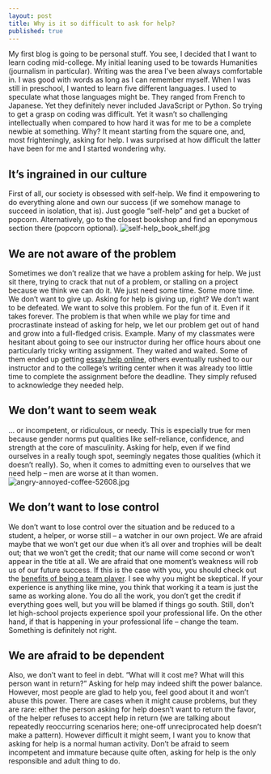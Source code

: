```yaml
---
layout: post
title: Why is it so difficult to ask for help?
published: true
---
```


My first blog is going to be personal stuff. You see, I decided that I want to learn coding mid-college. My initial leaning used to be towards Humanities (journalism in particular). Writing was the area I’ve been always comfortable in. I was good with words as long as I can remember myself. When I was still in preschool, I wanted to learn five different languages. I used to speculate what those languages might be. They ranged from French to Japanese. Yet they definitely never included JavaScript or Python.
So trying to get a grasp on coding was difficult. Yet it wasn’t so challenging intellectually when compared to how hard it was for me to be a complete newbie at something. Why? It meant starting from the square one, and, most frighteningly, asking for help. I was surprised at how difficult the latter have been for me and I started wondering why.
## It’s ingrained in our culture
First of all, our society is obsessed with self-help. We find it empowering to do everything alone and own our success (if we somehow manage to succeed in isolation, that is). Just google “self-help” and get a bucket of popcorn. Alternatively, go to the closest bookshop and find an eponymous section there (popcorn optional).
![self-help_book_shelf.jpg]({{site.baseurl}}/images/self-help_book_shelf.jpg)
## We are not aware of the problem
Sometimes we don’t realize that we have a problem asking for help. We just sit there, trying to crack that nut of a problem, or stalling on a project because we think we can do it. We just need some time. Some more time. We don’t want to give up. Asking for help is giving up, right? We don’t want to be defeated. We want to solve this problem. For the fun of it. Even if it takes forever.
The problem is that when while we play for time and procrastinate instead of asking for help, we let our problem get out of hand and grow into a full-fledged crisis. 
Example. Many of my classmates were hesitant about going to see our instructor during her office hours about one particularly tricky writing assignment. They waited and waited. Some of them ended up getting [essay help online]( https://www.paperhelp.org/essay/), others eventually rushed to our instructor and to the college’s writing center when it was already too little time to complete the assignment before the deadline. They simply refused to acknowledge they needed help.
## We don’t want to seem weak
… or incompetent, or ridiculous, or needy. This is especially true for men because gender norms put qualities like self-reliance, confidence, and strength at the core of masculinity. Asking for help, even if we find ourselves in a really tough spot, seemingly negates those qualities (which it doesn’t really). So, when it comes to admitting even to ourselves that we need help – men are worse at it than women.
![angry-annoyed-coffee-52608.jpg]({{site.baseurl}}/angry-annoyed-coffee-52608.jpg)

## We don’t want to lose control 
We don’t want to lose control over the situation and be reduced to a student, a helper, or worse still – a watcher in our own project. We are afraid maybe that we won’t get our due when it’s all over and trophies will be dealt out; that we won’t get the credit; that our name will come second or won’t appear in the title at all. We are afraid that one moment’s weakness will rob us of our future success.
If this is the case with you, you should check out the [benefits of being a team player]( https://www.collegerecruiter.com/blog/2015/07/14/10-qualities-of-an-excellent-team-player-at-any-workplace/). I see why you might be skeptical. If your experience is anything like mine, you think that working it a team is just the same as working alone. You do all the work, you don’t get the credit if everything goes well, but you will be blamed if things go south. Still, don’t let high-school projects experience spoil your professional life. On the other hand, if that is happening in your professional life – change the team. Something is definitely not right.
## We are afraid to be dependent
Also, we don’t want to feel in debt. “What will it cost me? What will this person want in return?” Asking for help may indeed shift the power balance. However, most people are glad to help you, feel good about it and won’t abuse this power. There are cases when it might cause problems, but they are rare: either the person asking for help doesn’t want to return the favor, of the helper refuses to accept help in return (we are talking about repeatedly reoccurring scenarios here; one-off unreciprocated help doesn’t make a pattern).
However difficult it might seem, I want you to know that asking for help is a normal human activity. Don’t be afraid to seem incompetent and immature because quite often, asking for help is the only responsible and adult thing to do.

